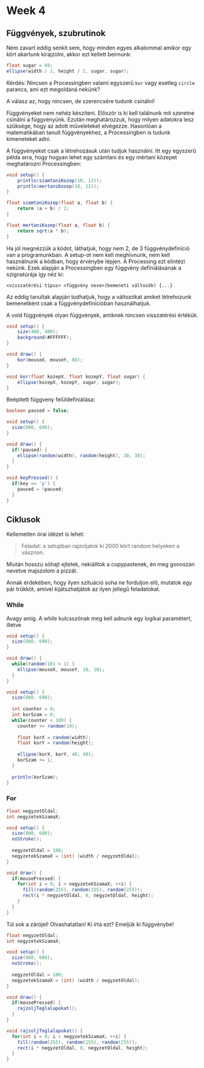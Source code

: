 
# Week 4

## Függvények, szubrutinok

Nem zavart eddig senkit sem, hogy minden egyes alkalommal amikor egy kört akartunk kirajzolni, akkor ezt kellett beírnunk:

```Java
float sugar = 60;
ellipse(width / 2, height / 2, sugar, sugar);
```

Kérdés: Nincsen a Processingben valami egyszerű  `kor` vagy esetleg `circle` parancs, ami ezt megoldaná nekünk?

A válasz az, hogy nincsen, de szerencsére tudunk csinálni!

Függvényeket nem nehéz készíteni. Először is ki kell találnunk mit szeretne csinálni a függvényünk. Ezután meghatározzuk, hogy milyen adatokra lesz szüksége, hogy az adott műveleteket elvégezze. Hasonlóan a matematikában tanult függvényekhez, a Processingben is tudunk kimeneteket adni.

A függvényeket csak a létrehozásuk után tudjuk használni. Itt egy egyszerű példa arra, hogy hogyan lehet egy számtani és egy mértani közepet meghatározni Processingben:

```Java
void setup() {
    println(szamtaniKozep(10, 12));
    println(mertaniKozep(10, 12));
}

float szamtaniKozep(float a, float b) {
    return (a + b) / 2;
}

float mertaniKozep(float a, float b) {
    return sqrt(a * b);
}
```

Ha jól megnézzük a kódot, láthatjuk, hogy nem 2, de 3 függvénydefiníció van a programunkban. A setup-ot nem kell meghívnunk, nem kell használnunk a kódban, hogy érvénybe lépjen. A Processing ezt elintézi nekünk. Ezek alapján a Processingben egy függvény definiálásának a szignatúrája így néz ki:

`<visszatérési típus> <függvény neve>(bemeneti változók) {...}`

Az eddig tanultak alapján tudhatjuk, hogy a változókat amiket létrehozunk bemenetként csak a függvénydefinícióban használhatjuk.

A void függvények olyan függvények, amiknek nincsen visszatérési értékük.

```Java
void setup() {
    size(400, 400);
    background(#FFFFFF);
}

void draw() {
    kor(mouseX, mouseY, 60);
}

void kor(float kozepX, float kozepY, float sugar) {
    ellipse(kozepX, kozepY, sugar, sugar);
}
```

Beépitett függveny felüldefiniálása:

```Java
boolean paused = false;

void setup() {
  size(800, 600);
}

void draw() {
  if(!paused) {
    ellipse(random(width), random(height), 30, 30);
  }
}

void keyPressed() {
  if(key == 'p') {
    paused = !paused;
  }
}
```

## Ciklusok

Kellemetlen órai idézet is lehet:

> Feladat: a setupban rajzoljatok ki 2000 kört random helyeken a vásznon.

Miután hosszú sóhajt ejtetek, nekiálltok a copypastenek, én meg gonoszan nevetve majszolom a pizzát.

Annak érdekében, hogy ilyen szituáció soha ne forduljon elő, mutatok egy pár trükköt, amivel kijátszhatjátok az ilyen jellegű feladatokat.

### While

Avagy amíg. A while kulcsszónak meg kell adnunk egy logikai paramétert, illetve 

```Java
void setup() {
  size(800, 600);
}

void draw() {
  while(random(10) < 1) {
    ellipse(mouseX, mouseY, 10, 10);
  }
}
```

```Java
void setup() {
  size(800, 600);
  
  int counter = 0;
  int korSzam = 0;
  while(counter < 100) {
    counter += random(10);
    
    float korX = random(width);
    float korY = random(height);  
    
    ellipse(korX, korY, 40, 40);
    korSzam += 1;
  }
  
  println(korSzam);
}
```


### For

```Java
float negyzetOldal;
int negyzetekSzamaX;

void setup() {
  size(800, 600);
  noStroke();
  
  negyzetOldal = 100;
  negyzetekSzamaX = (int) (width / negyzetOldal); 
}

void draw() {
  if(mousePressed) {
    for(int i = 0; i < negyzetekSzamaX; ++i) {
      fill(random(255), random(255), random(255));
      rect(i * negyzetOldal, 0, negyzetOldal, height);
    }
  }
}
```

Túl sok a zárójel! Olvashatatlan! Ki írta ezt? Emeljük ki függvénybe!

```Java
float negyzetOldal;
int negyzetekSzamaX;

void setup() {
  size(800, 600);
  noStroke();
  
  negyzetOldal = 100;
  negyzetekSzamaX = (int) (width / negyzetOldal); 
}

void draw() {
  if(mousePressed) {
    rajzoljTeglalapokat();
  }
}

void rajzoljTeglalapokat() {
  for(int i = 0; i < negyzetekSzamaX; ++i) {
    fill(random(255), random(255), random(255));
    rect(i * negyzetOldal, 0, negyzetOldal, height);
  }
}
```

